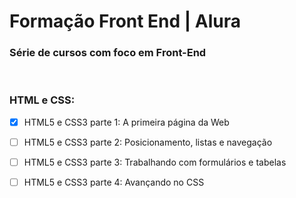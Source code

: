# Formação Front End | Alura
### Série de cursos com foco em Front-End
<br>

### HTML e CSS:
- [x] HTML5 e CSS3 parte 1: A primeira página da Web
- [ ] HTML5 e CSS3 parte 2: Posicionamento, listas e navegação
- [ ] HTML5 e CSS3 parte 3: Trabalhando com formulários e tabelas
- [ ] HTML5 e CSS3 parte 4: Avançando no CSS


